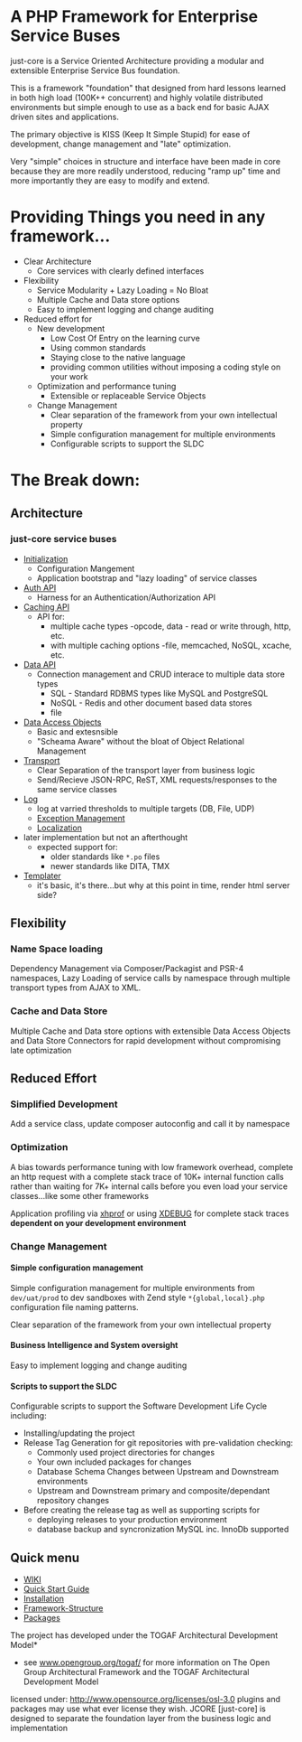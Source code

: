 # A PHP Framework for Enterprise Service Buses

just-core is a Service Oriented Architecture providing a modular and extensible Enterprise Service Bus foundation. 

This is a framework "foundation" that designed from hard lessons learned in both high load (100K++ concurrent) 
and highly volatile distributed environments but simple enough to use as a back end for basic AJAX driven sites and applications.

The primary objective is KISS (Keep It Simple Stupid) for ease of development, change management and "late" optimization.

Very "simple" choices in structure and interface have been made in core because they are more readily understood, 
reducing "ramp up" time and more importantly they are easy to modify and extend.


# Providing Things you need in any framework... 
- Clear Architecture
  - Core services with clearly defined interfaces 
- Flexibility 
  - Service Modularity + Lazy Loading = No Bloat
  - Multiple Cache and Data store options
  - Easy to implement logging and change auditing 
- Reduced effort for
  - New development 
    - Low Cost Of Entry on the learning curve 
    - Using common standards
    - Staying close to the native language 
    - providing common utilities without imposing a coding style on your work
  - Optimization and performance tuning 
    - Extensible or replaceable Service Objects 
  - Change Management 
    - Clear separation of the framework from your own intellectual property
    - Simple configuration management for multiple environments
    - Configurable scripts to support the SLDC


	 
	 
	 
# The Break down:

## Architecture


### just-core service buses

 - [Initialization](https://github.com/CHGLongStone/just-core/wiki/Load)
	- Configuration Mangement
	- Application bootstrap and "lazy loading" of service classes
 - [Auth API](https://github.com/CHGLongStone/just-core/wiki/AUTH)
   - Harness for an Authentication/Authorization API 
 - [Caching API](https://github.com/CHGLongStone/just-core/wiki/Cache) 
   - API for:
     - multiple cache types -opcode, data - read or write through, http, etc. 
     - with multiple caching options -file, memcached, NoSQL, xcache, etc.
 - [Data API](https://github.com/CHGLongStone/just-core/wiki/Data-layer) 
   - Connection management and CRUD interace to multiple data store types
     - SQL - Standard RDBMS types like MySQL and PostgreSQL
     - NoSQL - Redis and other document based data stores 
     - file
  - [Data Access Objects](https://github.com/CHGLongStone/just-core/wiki/DAO)
    - Basic and extesnsible 
    - "Scheama Aware" without the bloat of Object Relational Management
 - [Transport](https://github.com/CHGLongStone/just-core/wiki/Transport)
   - Clear Separation of the transport layer from business logic
   - Send/Recieve JSON-RPC, ReST, XML requests/responses to the same service classes
 - [Log](https://github.com/CHGLongStone/just-core/wiki/Log)
   - log at varried thresholds to multiple targets (DB, File, UDP) 
   - [Exception Management](https://github.com/CHGLongStone/just-core/wiki/Exception)
   - [Localization](https://github.com/CHGLongStone/just-core/wiki/Localization) 
  - later implementation but not an afterthought
    - expected support for: 
      - older standards like `*.po` files
      - newer standards like DITA, TMX 
 - [Templater]()
   - it's basic, it's there...but why at this point in time, render html server side?



## Flexibility

### Name Space loading

Dependency Management via Composer/Packagist and PSR-4 namespaces, Lazy Loading of service calls by namespace 
through multiple transport types from AJAX to XML. 


### Cache and Data Store

Multiple Cache and Data store options with extensible Data Access Objects and Data Store Connectors for rapid development without 
compromising late optimization



## Reduced Effort

### Simplified Development 

Add a service class, update composer autoconfig and call it by namespace 


### Optimization

A bias towards performance tuning with low framework overhead, complete an http request with a complete stack trace of 10K+ internal function calls 
rather than waiting for 7K+ internal calls before you even load your service classes...like some other frameworks

Application profiling via [xhprof](https://github.com/phacility/xhprof) or using [XDEBUG](https://xdebug.org/) for complete stack traces 
__dependent on your development environment__

### Change Management

#### Simple configuration management

Simple configuration management for multiple environments from `dev/uat/prod` to dev sandboxes with Zend style  `*{global,local}.php`  configuration file naming patterns.

Clear separation of the framework from your own intellectual property

#### Business Intelligence and System oversight

Easy to implement logging and change auditing 

 

#### Scripts to support the SLDC

Configurable scripts to support the Software Development Life Cycle including:
- Installing/updating the project
- Release Tag Generation for git repositories with pre-validation checking:
  - Commonly used project directories for changes
  - Your own included packages for changes
  - Database Schema Changes between Upstream and Downstream environments
  - Upstream and Downstream primary and composite/dependant repository changes 
- Before creating the release tag as well as supporting scripts for
  - deploying releases to your production environment
  - database backup and syncronization MySQL inc. InnoDb supported 


















## Quick menu

* [WIKI](https://github.com/CHGLongStone/just-core/wiki)
* [Quick Start Guide](https://github.com/CHGLongStone/just-core/wiki/QuickStart)
* [Installation](https://github.com/CHGLongStone/just-core-stub/wiki/Project-Installation)
* [Framework-Structure](https://github.com/CHGLongStone/just-core/wiki/Framework-Structure)
* [Packages](https://github.com/CHGLongStone/just-core/wiki/Packages-(extensions))



The project has developed under the TOGAF Architectural Development Model* 
* see www.opengroup.org/togaf/ for more information on The Open Group Architectural Framework and the TOGAF Architectural Development Model

licensed under: http://www.opensource.org/licenses/osl-3.0
plugins and packages may use what ever license they wish. JCORE [just-core] is designed to separate the foundation layer from the business logic and implementation